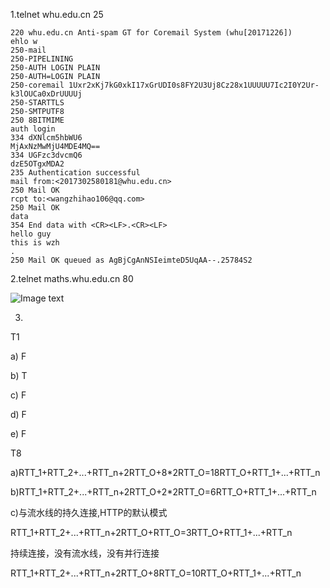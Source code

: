 1.telnet whu.edu.cn 25

```
220 whu.edu.cn Anti-spam GT for Coremail System (whu[20171226])
ehlo w
250-mail
250-PIPELINING
250-AUTH LOGIN PLAIN
250-AUTH=LOGIN PLAIN
250-coremail 1Uxr2xKj7kG0xkI17xGrUDI0s8FY2U3Uj8Cz28x1UUUUU7Ic2I0Y2Ur-k3lOUCa0xDrUUUUj
250-STARTTLS
250-SMTPUTF8
250 8BITMIME
auth login
334 dXNlcm5hbWU6
MjAxNzMwMjU4MDE4MQ==
334 UGFzc3dvcmQ6
dzE5OTgxMDA2
235 Authentication successful
mail from:<2017302580181@whu.edu.cn>
250 Mail OK
rcpt to:<wangzhihao106@qq.com>
250 Mail OK
data
354 End data with <CR><LF>.<CR><LF>
hello guy
this is wzh
.
250 Mail OK queued as AgBjCgAnNSIeimteD5UqAA--.25784S2
```

2.telnet maths.whu.edu.cn 80

![Image text](https://github.com/silencewzh/photo/raw/master/telnet80.png)

3.

T1

a) F

b) T

c) F

d) F

e) F

T8

a)RTT_1+RTT_2+...+RTT_n+2RTT_O+8*2RTT_O=18RTT_O+RTT_1+...+RTT_n

b)RTT_1+RTT_2+...+RTT_n+2RTT_O+2*2RTT_O=6RTT_O+RTT_1+...+RTT_n

c)与流水线的持久连接,HTTP的默认模式

RTT_1+RTT_2+...+RTT_n+2RTT_O+RTT_O=3RTT_O+RTT_1+...+RTT_n

持续连接，没有流水线，没有并行连接

RTT_1+RTT_2+...+RTT_n+2RTT_O+8RTT_O=10RTT_O+RTT_1+...+RTT_n